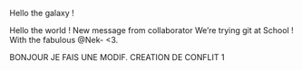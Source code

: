 
Hello the galaxy !

Hello the world ! New message from collaborator
We’re trying git at School !
With the fabulous @Nek-  <3.

BONJOUR JE FAIS UNE MODIF.
CREATION DE CONFLIT 1
